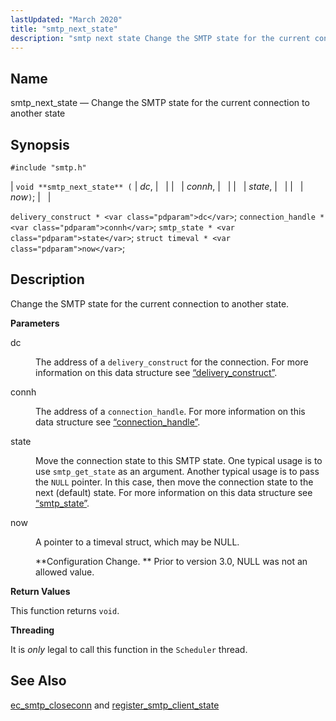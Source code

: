 ```yaml
---
lastUpdated: "March 2020"
title: "smtp_next_state"
description: "smtp next state Change the SMTP state for the current connection to another state void smtp next state dc connh state now delivery construct dc connection handle connh smtp state state struct timeval now Change the SMTP state for the current connection to another state dc The address of a..."
---
```


<a name="apis.smtp_next_state"></a> 
## Name

smtp_next_state — Change the SMTP state for the current connection to another state

## Synopsis

`#include "smtp.h"`

| `void **smtp_next_state** (` | <var class="pdparam">dc</var>, |   |
|   | <var class="pdparam">connh</var>, |   |
|   | <var class="pdparam">state</var>, |   |
|   | <var class="pdparam">now</var>`)`; |   |

`delivery_construct * <var class="pdparam">dc</var>`;
`connection_handle * <var class="pdparam">connh</var>`;
`smtp_state * <var class="pdparam">state</var>`;
`struct timeval * <var class="pdparam">now</var>`;<a name="idp62057072"></a> 
## Description

Change the SMTP state for the current connection to another state.

**<a name="idp62058320"></a> Parameters**

<dl class="variablelist">

<dt>dc</dt>

<dd>

The address of a `delivery_construct` for the connection. For more information on this data structure see [“delivery_construct”](/momentum/3/3-api/structs-delivery-construct).

</dd>

<dt>connh</dt>

<dd>

The address of a `connection_handle`. For more information on this data structure see [“connection_handle”](/momentum/3/3-api/structs-connection-handle).

</dd>

<dt>state</dt>

<dd>

Move the connection state to this SMTP state. One typical usage is to use `smtp_get_state` as an argument. Another typical usage is to pass the `NULL` pointer. In this case, then move the connection state to the next (default) state. For more information on this data structure see [“smtp_state”](/momentum/3/3-api/structs-smtp-state).

</dd>

<dt>now</dt>

<dd>

A pointer to a timeval struct, which may be NULL.

**Configuration Change. ** Prior to version 3.0, NULL was not an allowed value.

</dd>

</dl>

**<a name="idp62072480"></a> Return Values**

This function returns `void`.

**<a name="idp62073840"></a> Threading**

It is *only* legal to call this function in the `Scheduler` thread.

<a name="idp62075824"></a> 
## See Also

[ec_smtp_closeconn](/momentum/3/3-api/apis-ec-smtp-closeconn) and [register_smtp_client_state](/momentum/3/3-api/apis-register-smtp-client-state)